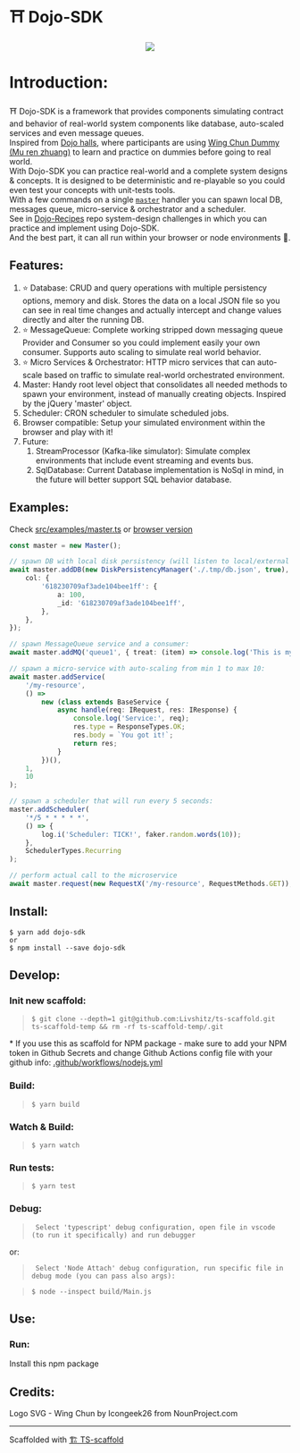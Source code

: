 # ⛩ Dojo-SDK

<p align="center">
  <img src="https://user-images.githubusercontent.com/246724/146676294-43f321de-5702-490c-9608-35e03bc3ff91.png">
</p>


# Introduction:
⛩ Dojo-SDK is a framework that provides components simulating contract and behavior of real-world system components like database, auto-scaled services and even message queues.  
Inspired from [Dojo halls](https://en.wikipedia.org/wiki/Dojo), where participants are using [Wing Chun Dummy (Mu ren zhuang)](https://en.wikipedia.org/wiki/Mu_ren_zhuang) to learn and practice on dummies before going to real world.  
With Dojo-SDK you can practice real-world and a complete system designs & concepts. It is designed to be deterministic and re-playable so you could even test your concepts with unit-tests tools.  
With a few commands on a single [`master`](#examples) handler you can spawn local DB, messages queue, micro-service & orchestrator and a scheduler.  
See in [Dojo-Recipes](https://github.com/Livshitz/Dojo-Recipes) repo system-design challenges in which you can practice and implement using Dojo-SDK.  
And the best part, it can all run within your browser or node environments 🎉.

## Features:
1. ⭐️ Database: CRUD and query operations with multiple persistency options, memory and disk. Stores the data on a local JSON file so you can see in real time changes and actually intercept and change values directly and alter the running DB.
1. ⭐️ MessageQueue: Complete working stripped down messaging queue Provider and Consumer so you could implement easily your own consumer. Supports auto scaling to simulate real world behavior.
1. ⭐️ Micro Services & Orchestrator: HTTP micro services that can auto-scale based on traffic to simulate real-world orchestrated environment.
1. Master: Handy root level object that consolidates all needed methods to spawn your environment, instead of manually creating objects. Inspired by the jQuery 'master' object.
1. Scheduler: CRON scheduler to simulate scheduled jobs.
1. Browser compatible: Setup your simulated environment within the browser and play with it!
1. Future:
    1. StreamProcessor (Kafka-like simulator): Simulate complex environments that include event streaming and events bus.
    1. SqlDatabase: Current Database implementation is NoSql in mind, in the future will better support SQL behavior database.


## Examples:

Check [src/examples/master.ts](/src/examples/master.ts) or [browser version](https://raw.githack.com/Livshitz/dojo-sdk/master//src/examples/forBrowser.html)
```typescript
const master = new Master();

// spawn DB with local disk persistency (will listen to local/external changes):
await master.addDB(new DiskPersistencyManager('./.tmp/db.json', true), {
	col: {
		'618230709af3ade104bee1ff': {
			a: 100,
			_id: '618230709af3ade104bee1ff',
		},
	},
});

// spawn MessageQueue service and a consumer:
await master.addMQ('queue1', { treat: (item) => console.log('This is my consumer treating item: ', item) });

// spawn a micro-service with auto-scaling from min 1 to max 10:
await master.addService(
	'/my-resource',
	() =>
		new (class extends BaseService {
			async handle(req: IRequest, res: IResponse) {
                console.log('Service:', req);
                res.type = ResponseTypes.OK;
                res.body = `You got it!`;
                return res;
            }
		})(),
	1,
	10
);

// spawn a scheduler that will run every 5 seconds:
master.addScheduler(
	'*/5 * * * * *',
	() => {
		log.i('Scheduler: TICK!', faker.random.words(10));
	},
	SchedulerTypes.Recurring
);

// perform actual call to the microservice 
await master.request(new RequestX('/my-resource', RequestMethods.GET));
```


## Install:
```
$ yarn add dojo-sdk
or
$ npm install --save dojo-sdk   
```

## Develop:

### Init new scaffold:

> `$ git clone --depth=1 git@github.com:Livshitz/ts-scaffold.git ts-scaffold-temp && rm -rf ts-scaffold-temp/.git`

\* If you use this as scaffold for NPM package - make sure to add your NPM token in Github Secrets and change Github Actions config file with your github info: [.github/workflows/nodejs.yml](./.github/workflows/nodejs.yml#L36)

### Build:

> `$ yarn build`

### Watch & Build:

> `$ yarn watch`

### Run tests:

> `$ yarn test`

### Debug:

> ` Select 'typescript' debug configuration, open file in vscode (to run it specifically) and run debugger`

or:

> ` Select 'Node Attach' debug configuration, run specific file in debug mode (you can pass also args):`

> `$ node --inspect build/Main.js`

## Use:

### Run:

Install this npm package


## Credits:
Logo SVG - Wing Chun by Icongeek26 from NounProject.com

---

Scaffolded with [🏗 TS-scaffold](https://github.com/Livshitz/ts-scaffold.git) 
